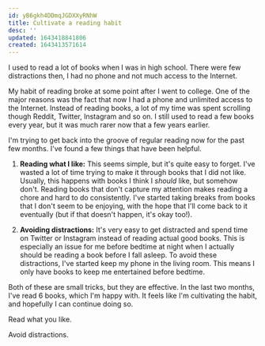 ```yaml
---
id: yB6gkh4DDmqJGDXXyRNhW
title: Cultivate a reading habit
desc: ''
updated: 1643418841806
created: 1643413571614
---
```


I used to read a lot of books when I was in high school.
There were few distractions then, I had no phone and not much access to the Internet.

My habit of reading broke at some point after I went to college. One of the major reasons
was the fact that now I had a phone and unlimited access to the Internet. Instead of reading
books, a lot of my time was spent scrolling though Reddit, Twitter, Instagram and so on. I still used
to read a few books every year, but it was much rarer now that a few years earlier.


I'm trying to get back into the groove of regular reading now for the past few months. I've found a few
things that have been helpful.

1. **Reading what I like:** This seems simple, but it's quite easy to forget. I've wasted a lot of time trying to
    make it through books that I did not like. Usually, this happens with books I think I *should* like, but somehow don't.
    Reading books that don't capture my attention makes reading a chore and hard to do consistently. I've started taking breaks
    from books that I don't seem to be enjoying, with the hope that I'll come back to it eventually (but if that doesn't happen, it's okay too!).

2. **Avoiding distractions:** It's very easy to get distracted and spend time on Twitter or Instagram instead of reading actual good books.
   This is especially an issue for me before bedtime at night when I actually should be reading a book before I fall asleep. To avoid these distractions,
   I've started keep my phone in the living room. This means I only have books to keep me entertained before bedtime.

Both of these are small tricks, but they are effective. In the last two months, I've read 6 books, which I'm happy with. It feels like I'm cultivating the habit, and hopefully I can continue doing so.




Read what you like.

Avoid distractions.
